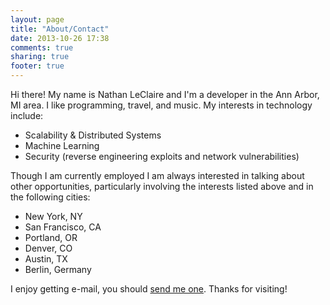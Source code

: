 ```yaml
---
layout: page
title: "About/Contact"
date: 2013-10-26 17:38
comments: true
sharing: true
footer: true
---
```


Hi there!  My name is Nathan LeClaire and I'm a developer in the Ann Arbor, MI area.  I like programming, travel, and music.  My interests in technology include:

* Scalability & Distributed Systems
* Machine Learning
* Security (reverse engineering exploits and network vulnerabilities)

Though I am currently employed I am always interested in talking about other opportunities, particularly involving the interests listed above and in the following cities:

* New York, NY
* San Francisco, CA
* Portland, OR
* Denver, CO
* Austin, TX
* Berlin, Germany

I enjoy getting e-mail, you should <a href="mailto:nathanleclaire@gmail.com">send me one</a>.  Thanks for visiting!
